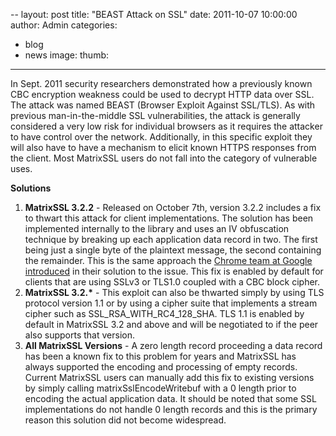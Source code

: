 --
layout: post
title: "BEAST Attack on SSL"
date: 2011-10-07 10:00:00
author: Admin
categories:
- blog
- news
image:
thumb:
---
In Sept. 2011 security researchers demonstrated how a previously known CBC encryption weakness could be used to decrypt HTTP data over SSL. The attack was named BEAST (Browser Exploit Against SSL/TLS).  As with previous man-in-the-middle SSL vulnerabilities, the attack is generally considered a very low risk for individual browsers as it requires the attacker to have control over the network.  Additionally, in this specific exploit they will also have to have a mechanism to elicit known HTTPS responses from the client. Most MatrixSSL users do not fall into the category of vulnerable uses.
<p/>
<b>Solutions</b>
<ol>
<li><b>MatrixSSL 3.2.2</b> - Released on October 7th, version 3.2.2 includes a fix to thwart this attack for client implementations.  The solution has been implemented internally to the library and uses an IV obfuscation technique by breaking up each application data record in two. The first being just a single byte of the plaintext message, the second containing the remainder.  This is the same approach the <a href="http://src.chromium.org/viewvc/chrome?view=rev&revision=97269" target=_new>Chrome team at Google introduced</a> in their solution to the issue. This fix is enabled by default for clients that are using SSLv3 or TLS1.0 coupled with a CBC block cipher.</li>
<li><b>MatrixSSL 3.2.*</b> - This exploit can also be thwarted simply by using TLS protocol version 1.1 or by using a cipher suite that implements a stream cipher such as SSL_RSA_WITH_RC4_128_SHA. TLS 1.1 is enabled by default in MatrixSSL 3.2 and above and will be negotiated to if the peer also supports that version.</li>
<li><b>All MatrixSSL Versions</b> - A zero length record proceeding a data record has been a known fix to this problem for years and MatrixSSL has always supported the encoding and processing of empty records.  Current MatrixSSL users can manually add this fix to existing versions by simply calling matrixSslEncodeWritebuf with a 0 length prior to encoding the actual application data.  It should be noted that some SSL implementations do not handle 0 length records and this is the primary reason this solution did not become widespread.</li>
</ol>
